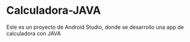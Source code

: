 # Calculadora-JAVA
Este es un proyecto de Android Studio, donde se desarrollo una app de calculadora con JAVA
